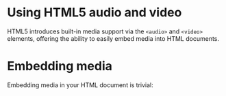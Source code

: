 # Using HTML5 audio and video

HTML5 introduces built-in media support via the `<audio>` and `<video>` elements, offering the ability to easily embed media into HTML documents.

# **Embedding media**

Embedding media in your HTML document is trivial:



